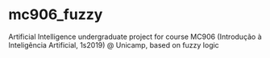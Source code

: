 # mc906_fuzzy
Artificial Intelligence undergraduate project for course MC906 (Introdução à Inteligência Artificial, 1s2019) @ Unicamp, based on fuzzy logic
